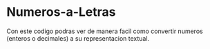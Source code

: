 # Numeros-a-Letras
Con este codigo podras ver de manera facil como convertir numeros (enteros o decimales) a su representacion textual.
